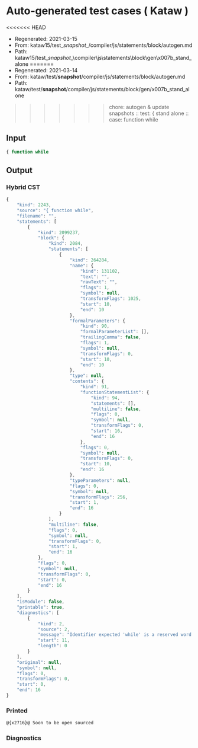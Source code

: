 # Auto-generated test cases ( Kataw )
<<<<<<< HEAD
- Regenerated: 2021-03-15
- From: kataw15/test\__snapshot__/compiler/js/statements/block/autogen.md
- Path: kataw15/test\__snapshot__\compiler\js\statements\block\gen\x007b_stand_alone
=======
- Regenerated: 2021-03-14
- From: kataw/test/__snapshot__/compiler/js/statements/block/autogen.md
- Path: kataw/test/__snapshot__/compiler/js/statements/block/gen/x007b_stand_alone
>>>>>>> chore: autogen & update snapshots
> :: test: { stand alone
> :: case: function while
## Input

`````js
{ function while
`````

## Output

### Hybrid CST

```javascript
{
    "kind": 2243,
    "source": "{ function while",
    "filename": "",
    "statements": [
        {
            "kind": 2099237,
            "block": {
                "kind": 2084,
                "statements": [
                    {
                        "kind": 264284,
                        "name": {
                            "kind": 131102,
                            "text": "",
                            "rawText": "",
                            "flags": 1,
                            "symbol": null,
                            "transformFlags": 1025,
                            "start": 10,
                            "end": 10
                        },
                        "formalParameters": {
                            "kind": 90,
                            "formalParameterList": [],
                            "trailingComma": false,
                            "flags": 1,
                            "symbol": null,
                            "transformFlags": 0,
                            "start": 10,
                            "end": 10
                        },
                        "type": null,
                        "contents": {
                            "kind": 91,
                            "functionStatementList": {
                                "kind": 94,
                                "statements": [],
                                "multiline": false,
                                "flags": 0,
                                "symbol": null,
                                "transformFlags": 0,
                                "start": 16,
                                "end": 16
                            },
                            "flags": 0,
                            "symbol": null,
                            "transformFlags": 0,
                            "start": 10,
                            "end": 16
                        },
                        "typeParameters": null,
                        "flags": 0,
                        "symbol": null,
                        "transformFlags": 256,
                        "start": 1,
                        "end": 16
                    }
                ],
                "multiline": false,
                "flags": 0,
                "symbol": null,
                "transformFlags": 0,
                "start": 1,
                "end": 16
            },
            "flags": 0,
            "symbol": null,
            "transformFlags": 0,
            "start": 0,
            "end": 16
        }
    ],
    "isModule": false,
    "printable": true,
    "diagnostics": [
        {
            "kind": 2,
            "source": 2,
            "message": "Identifier expected 'while' is a reserved word that cannot be used here",
            "start": 11,
            "length": 0
        }
    ],
    "original": null,
    "symbol": null,
    "flags": 0,
    "transformFlags": 0,
    "start": 0,
    "end": 16
}
```

### Printed

```javascript
@{x2716}@ Soon to be open sourced
```

### Diagnostics

```javascript

```

